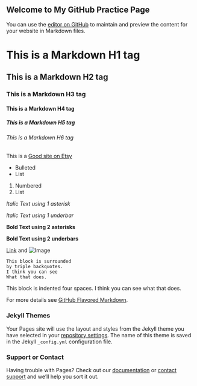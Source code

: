 ## Welcome to My GitHub Practice Page

You can use the [editor on GitHub](https://github.com/CharlieDaw/CharlieDaw.github.io/edit/master/index.md) to maintain and preview the content for your website in Markdown files.

# This is a Markdown H1 tag
## This is a Markdown H2 tag
### This is a Markdown H3 tag
#### This is a Markdown H4 tag
##### This is a Markdown H5 tag
###### This is a Markdown H6 tag

This is a [Good site on Etsy](https://www.etsy.com/market/its_5_oclock_somewhere)

- Bulleted
- List

1. Numbered
2. List

*Italic Text using 1 asterisk*

_Italic Text using 1 underbar_

**Bold Text using 2 asterisks**

__Bold Text using 2 underbars__

[Link](url) and ![Image](src)

```
This block is surrounded
by triple backquotes.
I think you can see
What that does.
```

   This block is indented
   four spaces.
   I think you can see
   what that does.
    

For more details see [GitHub Flavored Markdown](https://guides.github.com/features/mastering-markdown/).

### Jekyll Themes

Your Pages site will use the layout and styles from the Jekyll theme you have selected in your [repository settings](https://github.com/CharlieDaw/CharlieDaw.github.io/settings). The name of this theme is saved in the Jekyll `_config.yml` configuration file.

### Support or Contact

Having trouble with Pages? Check out our [documentation](https://help.github.com/categories/github-pages-basics/) or [contact support](https://github.com/contact) and we’ll help you sort it out.
